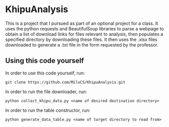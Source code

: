 # KhipuAnalysis 

This is a project that I pursued as part of an optional project for a class. 
It uses the python requests and BeautifulSoup libraries to parse a webpage to obtain 
a list of download links for files relevant to analysis, then populates a specified 
directory by downloading these files. It then uses the .xlsx files downloaded to 
generate a .txt file in the form requested by the professor.

## Using this code yourself

In order to use this code yourself, run:
```
git clone https://github.com/MiloCS/KhipuAnalysis.git 
```

In order to run the file downloader, run:
```
python collect_khipu_data.py <name of desired destination directory>
```

In order to run the table constructor, run:
```
python generate_data_table.py <name of target directory to read from>
```